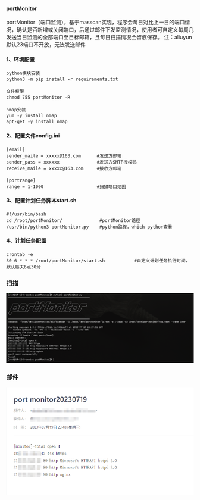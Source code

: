 #### portMonitor

portMonitor（端口监测），基于masscan实现，程序会每日对比上一日的端口情况，确认是否新增或关闭端口，后通过邮件下发监测情况，使用者可自定义每周几发送当日监测的全部端口至目标邮箱，且每日扫描情况会留痕保存。 
注：aliuyun默认23端口不开放，无法发送邮件



#### 1、环境配置

```
python模块安装
python3 -m pip install -r requirements.txt

文件权限
chmod 755 portMonitor -R

nmap安装
yum -y install nmap
apt-get -y install nmap
```



#### 2、配置文件config.ini

```
[email]
sender_maile = xxxxx@163.com      #发送方邮箱
sender_pass = xxxxxx			  #发送方SMTP授权码
receive_maile = xxxxx@163.com	  #接收方邮箱

[portrange]
range = 1-1000					  #扫描端口范围
```



#### 3、配置计划任务脚本start.sh

```
#!/usr/bin/bash
cd /root/portMonitor/              #portMonitor路径
/usr/bin/python3 portMonitor.py    #python路径，which python查看
```



#### 4、计划任务配置

```
crontab -e
30 6 * * * /root/portMonitor/start.sh 			#自定义计划任务执行时间，默认每天6点30分
```



### 扫描
![](https://github.com/bufenbufen/portMonitor/blob/master/images/0.png)




### 邮件
![](https://github.com/bufenbufen/portMonitor/blob/master/images/2.png)

